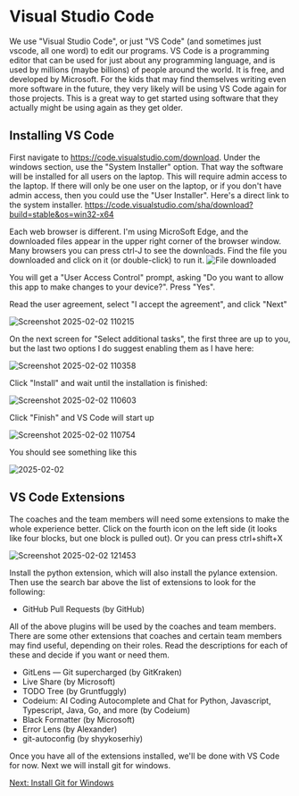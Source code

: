 # Visual Studio Code
We use "Visual Studio Code", or just "VS Code" (and sometimes just vscode, all one word) to edit our programs. VS Code is a programming editor that can be used for just about any programming language, and is used by millions (maybe billions) of people around the world. It is free, and developed by Microsoft. For the kids that may find themselves writing even more software in the future, they very likely will be using VS Code again for those projects. This is a great way to get started using software that they actually might be using again as they get older.

## Installing VS Code
First navigate to https://code.visualstudio.com/download. Under the windows section, use the "System Installer" option. That way the software will be installed for all users on the laptop. This will require admin access to the laptop. If there will only be one user on the laptop, or if you don't have admin access, then you could use the "User Installer". Here's a direct link to the system installer. https://code.visualstudio.com/sha/download?build=stable&os=win32-x64

Each web browser is different. I'm using MicroSoft Edge, and the downloaded files appear in the upper right corner of the browser window. Many browsers you can press ctrl-J to see the downloads. Find the file you downloaded and click on it (or double-click) to run it.
![File downloaded](https://github.com/user-attachments/assets/5100817e-0a75-4247-873f-f0228b70b19b)

You will get a "User Access Control" prompt, asking "Do you want to allow this app to make changes to your device?". Press "Yes".


Read the user agreement, select "I accept the agreement", and click "Next"

![Screenshot 2025-02-02 110215](https://github.com/user-attachments/assets/4df8dab8-72d7-4080-aa37-1ee09d25d959)


On the next screen for "Select additional tasks", the first three are up to you, but the last two options I do suggest enabling them as I have here:

![Screenshot 2025-02-02 110358](https://github.com/user-attachments/assets/1642f71a-bd18-4303-ae44-3fdf344d733a)


Click "Install" and wait until the installation is finished:

![Screenshot 2025-02-02 110603](https://github.com/user-attachments/assets/a7f0b996-23a4-4328-a860-7e2c6760496e)


Click "Finish" and VS Code will start up

![Screenshot 2025-02-02 110754](https://github.com/user-attachments/assets/56f24d0c-eb85-4e90-bbb7-77613b96ad7d)


You should see something like this

![2025-02-02](https://github.com/user-attachments/assets/b0976d6e-d7c5-42f3-81ef-f6e64024ebd0)

## VS Code Extensions
The coaches and the team members will need some extensions to make the whole experience better. Click on the fourth icon on the left side (it looks like four blocks, but one block is pulled out). Or you can press ctrl+shift+X

![Screenshot 2025-02-02 121453](https://github.com/user-attachments/assets/1eaa603b-f33e-4fc1-af15-b8fbcb958064)

Install the python extension, which will also install the pylance extension. Then use the search bar above the list of extensions to look for the following:
* GitHub Pull Requests (by GitHub)

All of the above plugins will be used by the coaches and team members. There are some other extensions that coaches and certain team members may find useful, depending on their roles. Read the descriptions for each of these and decide if you want or need them.
* GitLens — Git supercharged (by GitKraken)
* Live Share (by Microsoft)
* TODO Tree (by Gruntfuggly)
* Codeium: AI Coding Autocomplete and Chat for Python, Javascript, Typescript, Java, Go, and more (by Codeium)
* Black Formatter (by Microsoft)
* Error Lens (by Alexander)
* git-autoconfig (by shyykoserhiy)

Once you have all of the extensions installed, we'll be done with VS Code for now. Next we will install git for windows.

[Next: Install Git for Windows](https://github.com/MrGibbage/fll-pybricks-vscode-tutorial/blob/main/install-git.md)
